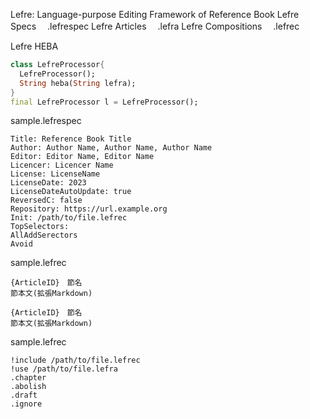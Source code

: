 Lefre: Language-purpose Editing Framework of Reference Book
Lefre Specs 　.lefrespec
Lefre Articles 　.lefra
Lefre Compositions 　.lefrec

Lefre HEBA

```dart
class LefreProcessor{
  LefreProcessor();
  String heba(String lefra);
}
final LefreProcessor l = LefreProcessor();
```

sample.lefrespec

```
Title: Reference Book Title
Author: Author Name, Author Name, Author Name
Editor: Editor Name, Editor Name
Licencer: Licencer Name
License: LicenseName
LicenseDate: 2023
LicenseDateAutoUpdate: true
ReversedC: false
Repository: https://url.example.org
Init: /path/to/file.lefrec
TopSelectors:
AllAddSerectors
Avoid

```

sample.lefrec

```
{ArticleID}　節名
節本文(拡張Markdown)

{ArticleID}　節名
節本文(拡張Markdown)
```

sample.lefrec

```
!include /path/to/file.lefrec
!use /path/to/file.lefra
.chapter
.abolish
.draft
.ignore
```
